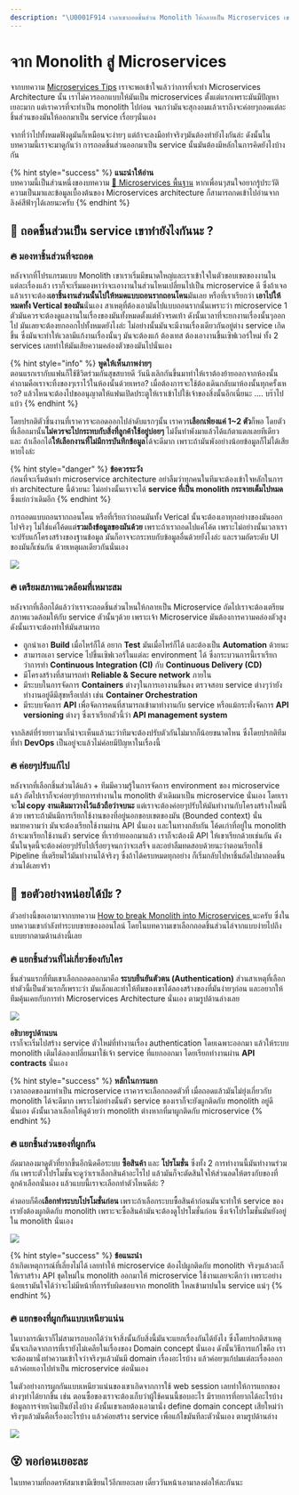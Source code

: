 ```yaml
---
description: "\U0001F914 เวลาเขาถอดชิ้นส่วน Monolith ให้กลายเป็น Microservices เขาทำกันยังไงนะ ?"
---
```


# จาก Monolith สู่ Microservices

จากบทความ [Microservices Tips](https://saladpuk.gitbook.io/learn/basic/microservices/tips) เราจะพอเข้าใจแล้วว่าการที่จะทำ Microservices Architecture นั้น เราไม่ควรออกแบบให้มันเป็น microservices ตั้งแต่แรกเพราะมันมีปัญหาเยอะมาก แต่เราควรที่จะทำเป็น monolith ไปก่อน จนกว่ามันจะสุกงอมแล้วเราถึงจะค่อยๆถอดแต่ละชิ้นส่วนของมันให้ออกมาเป็น service เรื่อยๆนั่นเอง 

จากที่ว่าไปทั้งหมดฟังดูมันก็เหมือนจะง่ายๆ แต่ถ้าจะลงมือทำจริงๆมันต้องทำยังไงกันล่ะ ดังนั้นในบทความนี้เราจะมาดูกันว่า การถอดชิ้นส่วนออกมาเป็น service นั้นมันต้องมีหลักในการคิดยังไงบ้างกัน

{% hint style="success" %}
**แนะนำให้อ่าน**  
บทความนี้เป็นส่วนหนึ่งของบทความ [👶 Microservices พื้นฐาน](https://saladpuk.gitbook.io/learn/basic/microservices) หากเพื่อนๆสนใจอยากรู้ประวัติความเป็นมาและข้อมูลเบื้องต้นของ Microservices architecture ก็สามารถกดเข้าไปอ่านจากลิงค์สีฟ้าๆได้เลยนะครับ
{% endhint %}

## 🤔 ถอดชิ้นส่วนเป็น service เขาทำยังไงกันนะ ?

### 🔥 มองหาชิ้นส่วนที่จะถอด

หลังจากที่โปรแกรมแบบ Monolith เขาเราเริ่มมีขนาดใหญ่และเราเข้าใจในตัวขอบเขตของงานในแต่ละเรื่องแล้ว เราก็จะเริ่มมองหาว่าจะเอางานในส่วนไหนเปลี่ยนไปเป็น microservice ดี ซึ่งถ้าเจอแล้วเราจะต้อง**เอาชิ้นงานส่วนนั้นไปให้หมดแบบถอนรากถอนโคน**มันเลย หรือที่เราเรียกว่า **เอาไปให้หมดทั้ง Vertical ของมัน**นั่นเอง สาเหตุที่ต้องเอามันไปแบบถอนรากนั้นเพราะว่า microservice 1 ตัวมันควรจะต้องดูแลงานในเรื่องของมันทั้งหมดตั้งแต่หัวจรดเท้า ดังนั้นเวลาที่จะยกงานเรื่องนั้นๆออกไป มันเลยจะต้องยกออกไปทั้งหมดยังไงล่ะ ไม่อย่างนั้นมันจะมีงานเรื่องเดียวกันอยู่ต่าง service เกิดขึ้น ซึ่งมันจะทำให้เวลามีแก้งานเรื่องนั้นๆ มันจะต้องแก้ ต้องเทส ต้องเอางานขึ้นเซิฟเวอร์ใหม่ ทั้ง 2 services  เลยทำให้มันเสียความคล่องตัวของมันไปนั่นเอง

{% hint style="info" %}
**พูดให้เห็นภาพง่ายๆ**  
ตอนแรกเรากับแฟนก็ใช้ชีวิตร่วมกันสุขสบายดี วันนึงเลิกกันขึ้นมาทำให้เราต้องย้ายออกจากห้องนั้น คำถามคือเราจะทิ้งของๆเราไว้ในห้องนั้นด้วยเหรอ? เมื่อต้องการจะใช้ต้องเดินกลับมาห้องนั้นทุกครั้งเหรอ? แล้วไหนจะต้องไปขออนุญาตให้แฟนเปิดประตูให้เราเข้าไปใช้เจ้าของสิ่งนั้นอีกเนี่ยนะ .... บร๊าไปแบ้ว
{% endhint %}

โดยปรกติตัวชิ้นงานที่เราควรจะถอดออกไปลำดับแรกๆนั้น เราควร**เลือกเพียงแค่ 1~2 ตัว**ก็พอ โดยตัวที่เลือกมานั้น**ไม่ควรจะไปกระทบกับสิ่งที่ลูกค้าใช้อยู่บ่อยๆ** ไม่งั้นทำพังมาแล้วได้แก้ตาแตกเลยทีเดียว และ ถ้าเลือกได้**ให้เลือกงานที่ไม่มีการบันทึกข้อมูล**ได้จะดีมาก เพราะถ้ามันพังอย่างน้อยข้อมูลก็ไม่ได้เสียหายไงล่ะ

{% hint style="danger" %}
**ข้อควรระวัง**  
ก่อนที่จะเริ่มต้นทำ microservice architecture อย่าลืมว่าทุกคนในทีมจะต้องเข้าใจหลักในการทำ architecture นี้ด้วยนะ ไม่อย่างนั้นเราจะได้ **service ที่เป็น monolith กระจายเต็มไปหมด** ซึ่งแย่กว่าเดิมอีก
{% endhint %}

การถอดแบบถอนรากถอนโคน หรือที่เรียกว่าถอนมันทั้ง Verical นั้นจะต้องเอาทุกอย่างของมันออกไปจริงๆ ไม่ใช่แค่โค้ดแต่**รวมถึงข้อมูลของมันด้วย** เพราะถ้าเราถอดไปแค่โค้ด เพราะไม่อย่างนั้นเวลาเราจะปรับแก้โครงสร้างของฐานข้อมูล มันก็อาจจะกระทบกับข้อมูลอื่นด้วยยังไงล่ะ และรวมถัดระดับ UI ของมันก็เช่นกัน ด้วยเหตุผลเดียวกันนั่นเอง

![](../../.gitbook/assets/image%20%2816%29.png)

### 🔥 เตรียมสภาพแวดล้อมที่เหมาะสม

หลังจากที่เลือกได้แล้วว่าเราจะถอดชิ้นส่วนไหนให้กลายเป็น Microservice ถัดไปเราจะต้องเตรียมสภาพแวดล้อมให้กับ service ตัวนั้นๆด้วย เพราะเจ้า Microservice มันต้องการความคล่องตัวสูง ดังนั้นเราจะต้องทำให้มันสามารถ

* ถูกนำเอา **Build** เมื่อไหร่ก็ได้ อยาก **Test** มันเมื่อไหร่ก็ได้ และต้องเป็น **Automation** ด้วยนะ 
* สามารถเอา service ไปขึ้นเซิฟเวอร์ในแต่ละ environment ได้ ซึ่งกระบวนการนี้เราเรียกว่าการทำ **Continuous Integration \(CI\)** กับ **Continuous Delivery \(CD\)**
* มีโครงสร้างที่สามารถทำ **Reliable & Secure network** ภายใน
* มีระบบในการจัดการ **Containers** ต่างๆในการเอางานขึ้นลง ตรวจสอบ service ต่างๆว่ายังทำงานอยู่ดีมีสุขหรือเปล่า เช่น **Container Orchestration**
* มีระบบจัดการ **API** เพื่อจัดการคนที่สามารถเข้ามาทำงานกับ service หรือแม้กระทั่งจัดการ **API versioning** ต่างๆ ซึ่งเราเรียกตัวนี้ว่า **API management system**

จากลิสต์ที่ร่ายยาวมาก็น่าจะเห็นแล้วนะว่าทีมจะต้องปรับตัวกันไม่มากก็น้อยขนาดไหน ซึ่งโดยปรกติทีมที่ทำ **DevOps** เป็นอยู่จะแล้วไม่ค่อยมีปัญหาในเรื่องนี้

### 🔥 ค่อยๆปรับแก้ไป

หลังจากที่เลือกชิ้นส่วนได้แล้ว + ทีมมีความรู้ในการจัดการ environment ของ microservice แล้ว ถัดไปเราก็จะค่อยๆย้ายการทำงานใน monolith ตัวเดิมมาเป็น microservice นั่นเอง โดยเราจะ**ไม่ copy งานเดิมมาวางไว้แล้วถือว่าจบนะ** แต่เราจะต้องค่อยๆปรับให้มันทำงานกับโครงสร้างใหม่นี้ด้วย เพราะถ้ามันมีการเรียกใช้งานของที่อยู่นอกขอบเขตของมัน \(Bounded context\) นั่นหมายความว่า มันจะต้องเรียกใช้งานผ่าน API นั่นเอง และในทางกลับกัน โค้ดเก่าที่อยู่ใน monolith ถ้าจะมาเรียกใช้งานตัว service ที่เราย้ายออกมาแล้ว เราก็จะต้องมี API ให้เขาเรียกด้วยเช่นกัน ดังนั้นในจุดนี้จะต้องค่อยๆปรับไปเรื่อยๆจนกว่าจะเสร็จ และอย่าลืมทดสอบด้วยนะว่าตอนเรียกใช้ Pipeline ที่เตรียมไว้มันทำงานได้จริงๆ ซึ่งถ้าได้ครบหมดทุกอย่าง ก็เริ่มกลับไปหาชิ้นถัดไปมาถอดชิ้นส่วนได้เลยจร้า

## 🤔 ขอตัวอย่างหน่อยได้ป่ะ ?

ตัวอย่างนี้ขอเอามาจากบทความ [How to break Monolith into Microservices ](https://martinfowler.com/articles/break-monolith-into-microservices.html)นะครับ ซึ่งในบทความเขากำลังทำระบบขายของออนไลน์ โดยในบทความเขาเลือกถอดชิ้นส่วนไล่จากแบบง่ายไปถึงแบบยากตามด้านล่างนี้เลย

### 🔥 แยกชิ้นส่วนที่ไม่เกี่ยวข้องกับใคร

ชิ้นส่วนแรกที่ทีมเขาเลือกถอดออกมาคือ **ระบบยืนยันตัวตน \(Authentication\)**  ส่วนสาเหตุที่เลือกทำตัวนี้เป็นตัวแรกก็เพราะว่า มันเล็กและทำให้ทีมของเขาได้ลองสร้างของที่มันง่ายๆก่อน และอยากให้ทีมคุ้นเคยกับการทำ Microservices Architecture นั่นเอง ตามรูปด้านล่างเลย

![](../../.gitbook/assets/image%20%28430%29.png)

**อธิบายรูปด้านบน**  
เราก็จะเริ่มไปสร้าง service ตัวใหม่ที่ทำงานเรื่อง authentication โดยเฉพาะออกมา แล้วให้ระบบ monolith เติมได้ลองเปลี่ยนมาใช้เจ้า service ที่แยกออกมา โดยเรียกทำงานผ่าน **API contracts** นั่นเอง

{% hint style="success" %}
**หลักในการแยก**  
เวลาถอดของมาทำเป็น microservice เราควรจะเลือกถอดตัวที่ เมื่อถอดแล้วมันไม่ยุ่งเกี่ยวกับ monolith ได้จะดีมาก เพราะไม่อย่างนั้นตัว service ของเราก็จะยังผูกติดกับ monolith อยู่ดีนั่นเอง ดังนั้นเวลาเลือกให้ดูด้วยว่า monolith ต่างหากที่มาผูกติดกับ microservice
{% endhint %}

### 🔥 แยกชิ้นส่วนของที่ผูกกัน

ถัดมาลองมาดูตัวที่ยากขึ้นอีกนิดคือระบบ **ซื้อสินค้า** และ **โปรโมชั่น** ซึ่งทั้ง 2 การทำงานนี้มันทำงานร่วมกัน เพราะตัวโปรโมชั่นจะดูว่าเราเลือกสินค้าอะไรไป แล้วมันก็จะตัดสินใจให้ส่วนลดให้ตรงกับของที่ลูกค้าเลือกนั่นเอง แล้วแบบนี้เราจะเลือกทำตัวไหนดีล่ะ ?

คำตอบก็คือ**เลือกทำระบบโปรโมชั่นก่อน** เพราะถ้าเลือกระบบซื้อสินค้าก่อนมันจะทำให้ service ของเรายังต้องผูกติดกับ monolith เพราะจะซื้อสินค้ามันจะต้องดูโปรโมชั่นก่อน ซึ่งเจ้าโปรโมชั่นมันยังอยู่ใน monolith นั่นเอง

![](../../.gitbook/assets/image%20%28280%29.png)

{% hint style="success" %}
**ข้อแนะนำ**  
ถ้าเกิดเหตุการณ์ที่เลี่ยงไม่ได้ เลยทำให้ microservice ต้องไปผูกติดกับ monolith จริงๆแล้วละก็ ให้เราสร้าง API ชุดใหม่ใน monolith ออกมาให้ microservice ใช้งานเลยจะดีกว่า เพราะอย่างน้อยเรามันใจได้ว่าจะไม่มีหน้าที่การรับผิดชอบจาก monolith ไหลเข้ามาปนใน service แน่ๆ
{% endhint %}

### 🔥 แยกของที่ผูกกันแบบเหนียวแน่น

ในบางกรณีเราก็ไม่สามารถบอกได้ว่าเจ้าสิ่งนั้นกับสิ่งนี้มันจะแยกเรื่องกันได้ยังไง ซึ่งโดยปรกติสาเหตุนั้นจะเกิดจากการที่เรายังไม่เคลียในเรื่องของ Domain concept นั่นเอง ดังนั้นวิธีการแก้ไขคือ เราจะต้องมานั่งทำความเข้าใจว่าจริงๆแล้วมันมี domain เรื่องอะไรบ้าง แล้วค่อยๆแก้ปมแต่ละเรื่องออก แล้วค่อยเอาไปทำเป็น microservice ต่อนั่นเอง 

ในตัวอย่างการผูกกันแบบเหนียวแน่นของเขาเกิดจากการใช้ web session เลยทำให้การแยกของต่างๆทำได้ยากขึ้น เช่น ตอนซื้อของเราจะต้องเก็บว่าผู้ใช้คนนนี้ชอบอะไร มีรายการที่อยากได้อะไรบ้าง ข้อมูลการจ่ายเงินเป็นยังไงบ้าง ดังนั้นเขาเลยต้องเอามานั่ง define domain concept เสียใหม่ว่าจริงๆแล้วมันคือเรื่องอะไรบ้าง แล้วค่อยสร้าง service เพื่อแก้ไขมันทีละตัวนั่นเอง ตามรูปด้านล่าง

![](../../.gitbook/assets/image%20%2846%29.png)

## 😵 พอก่อนเยอะละ

ในบทความที่ถอดรหัสมาเขามีเขียนไว้อีกเยอะเลย เดี๋ยววันหน้าเอามาลงต่อให้ละกันนะ

